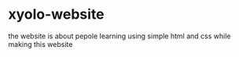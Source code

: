 # xyolo-website
the website is about pepole learning
using simple html and css while making this website 

